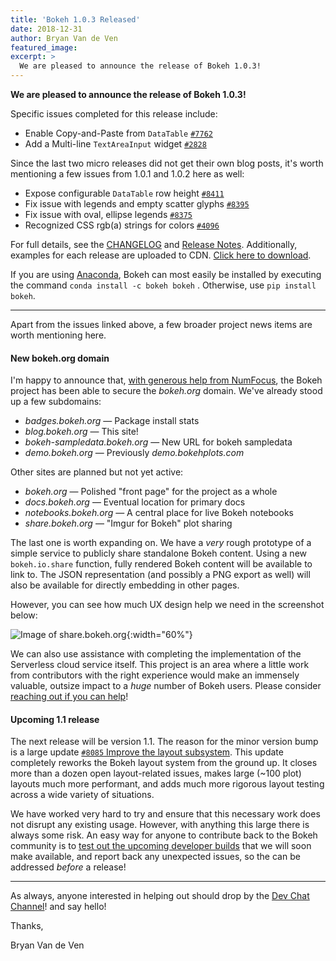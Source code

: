 ```yaml
---
title: 'Bokeh 1.0.3 Released'
date: 2018-12-31
author: Bryan Van de Ven
featured_image:
excerpt: >
  We are pleased to announce the release of Bokeh 1.0.3!
---
```


**We are pleased to announce the release of Bokeh 1.0.3!**

Specific issues completed for this release include:

* Enable Copy-and-Paste from ``DataTable`` [`#7762`](https://github.com/bokeh/bokeh/issues/7762)
* Add a Multi-line ``TextAreaInput`` widget [`#2828`](https://github.com/bokeh/bokeh/issues/2828)

Since the last two micro releases did not get their own blog posts, it's worth
mentioning a few issues from 1.0.1 and 1.0.2 here as well:

* Expose configurable ``DataTable`` row height [`#8411`](https://github.com/bokeh/bokeh/issues/8411)
* Fix issue with legends and empty scatter glyphs [`#8395`](https://github.com/bokeh/bokeh/issues/8395)
* Fix issue with oval, ellipse legends [`#8375`](https://github.com/bokeh/bokeh/issues/8375)
* Recognized CSS rgb(a) strings for colors [`#4096`](https://github.com/bokeh/bokeh/issues/4096)

For full details, see the [CHANGELOG](https://github.com/bokeh/bokeh/blob/master/CHANGELOG)
and [Release Notes](https://docs.bokeh.org/en/latest/docs/releases.html).
Additionally, examples for each release are uploaded to CDN.
[Click here to download](https://cdn.bokeh.org/bokeh/examples/examples-1.0.3.zip).

If you are using
[Anaconda](https://www.anaconda.com/downloads), Bokeh can most easily be installed
by executing the command ``conda install -c bokeh bokeh`` . Otherwise, use
``pip install bokeh``.

-----

Apart from the issues linked above, a few broader project news items are worth
mentioning here.

#### New bokeh.org domain

I'm happy to announce that, [with generous help from NumFocus](https://numfocus.org),
the Bokeh project has been able to secure the *bokeh.org* domain. We've already
stood up a few subdomains:

* *badges.bokeh.org* &mdash; Package install stats
* *blog.bokeh.org* &mdash; This site!
* *bokeh-sampledata.bokeh.org* &mdash; New URL for bokeh sampledata
* *demo.bokeh.org* &mdash; Previously *demo.bokehplots.com*

Other sites are planned but not yet active:

* *bokeh.org* &mdash; Polished "front page" for the project as a whole
* *docs.bokeh.org* &mdash; Eventual location for primary docs
* *notebooks.bokeh.org* &mdash; A central place for live Bokeh notebooks
* *share.bokeh.org* &mdash; "Imgur for Bokeh" plot sharing

The last one is worth expanding on. We have a *very* rough prototype of a
simple service to publicly share standalone Bokeh content. Using a new ``bokeh.io.share``
function, fully rendered Bokeh content will be available to link to. The
JSON representation (and possibly a PNG export as well) will also be available
for directly embedding in other pages.

However, you can see how much UX design help we need in the screenshot below:

![Image of share.bokeh.org](/images/release-1-0-3/share.png){:width="60%"}

We can also use assistance with completing the implementation of the Serverless cloud
service itself. This project is an area where a little work from contributors
with the right experience would make an immensely valuable, outsize impact to a *huge* number of Bokeh users.
Please consider [reaching out if you can help](https://gitter.im/bokeh/bokeh-dev)!

#### Upcoming 1.1 release

The next release will be version 1.1. The reason for the minor version bump is
a large update [`#8085` Improve the layout subsystem](https://github.com/bokeh/bokeh/pull/8085).
This update completely reworks the Bokeh layout system from the ground up. It closes
more than a dozen open layout-related issues, makes large (~100 plot) layouts
much more performant, and adds much more rigorous layout testing across a wide
variety of situations.

We have worked very hard to try and ensure that this necessary work does not
disrupt any existing usage. However, with anything this large
there is always some risk. An easy way for anyone to contribute back to the
Bokeh community is to [test out the upcoming developer builds](https://docs.bokeh.org/en/latest/docs/installation.html#developer-builds)
that we will soon make available, and report back any unexpected issues, so the
can be addressed *before* a release!

-----

As always, anyone interested in helping out should drop by the
[Dev Chat Channel](https://gitter.im/bokeh/bokeh-dev)! and say hello!

Thanks,

Bryan Van de Ven
